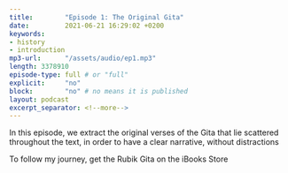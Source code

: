 ```yaml
---
title:        "Episode 1: The Original Gita"
date:         2021-06-21 16:29:02 +0200
keywords:
- history
- introduction
mp3-url:      "/assets/audio/ep1.mp3"
length: 3378910
episode-type: full # or "full"
explicit:     "no"
block:        "no" # no means it is published
layout: podcast
excerpt_separator: <!--more-->
---
```

In this episode, we extract the original verses of the Gita that lie scattered throughout the text, in order to have a clear narrative, without distractions

<!--more-->
To follow my journey, get the Rubik Gita on the iBooks Store
